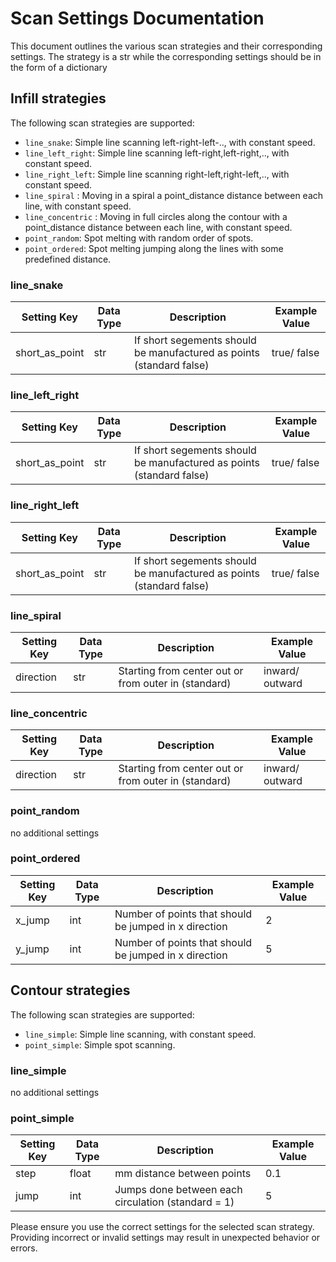 # Scan Settings Documentation

This document outlines the various scan strategies and their corresponding settings.
The strategy is a str while the corresponding settings should be in the form of a dictionary

## Infill strategies
The following scan strategies are supported:
- `line_snake`: Simple line scanning left-right-left-.., with constant speed.
- `line_left_right`: Simple line scanning left-right,left-right,.., with constant speed.
- `line_right_left`: Simple line scanning right-left,right-left,.., with constant speed.
- `line_spiral` : Moving in a spiral a point_distance distance between each line, with constant speed.
- `line_concentric` : Moving in full circles along the contour with a point_distance distance between each line, with constant speed.
- `point_random`: Spot melting with random order of spots.
- `point_ordered`: Spot melting jumping along the lines with some predefined distance.

### line_snake
|  Setting Key   | Data Type | Description                                                          | Example Value   |
|----------------|-----------|----------------------------------------------------------------------|-----------------|
| short_as_point | str       | If short segements should be manufactured as points (standard false) | true/ false     |

### line_left_right
|  Setting Key   | Data Type | Description                                                          | Example Value   |
|----------------|-----------|----------------------------------------------------------------------|-----------------|
| short_as_point | str       | If short segements should be manufactured as points (standard false) | true/ false     |

### line_right_left
|  Setting Key   | Data Type | Description                                                          | Example Value   |
|----------------|-----------|----------------------------------------------------------------------|-----------------|
| short_as_point | str       | If short segements should be manufactured as points (standard false) | true/ false     |

### line_spiral
| Setting Key | Data Type | Description                                         | Example Value   |
|-------------|-----------|-----------------------------------------------------|-----------------|
| direction   | str       | Starting from center out or from outer in (standard)| inward/ outward |

### line_concentric
| Setting Key | Data Type | Description                                         | Example Value   |
|-------------|-----------|-----------------------------------------------------|-----------------|
| direction   | str       | Starting from center out or from outer in (standard)| inward/ outward |

### point_random
no additional settings

### point_ordered
| Setting Key | Data Type | Description                                           | Example Value |
|-------------|-----------|-------------------------------------------------------|---------------|
| x_jump      | int       | Number of points that should be jumped in x direction | 2             |
| y_jump      | int       | Number of points that should be jumped in x direction | 5             |


## Contour strategies
The following scan strategies are supported:
- `line_simple`: Simple line scanning, with constant speed.
- `point_simple`: Simple spot scanning.

### line_simple
no additional settings

### point_simple
| Setting Key | Data Type | Description                                           | Example Value |
|-------------|-----------|-------------------------------------------------------|---------------|
| step        | float     | mm distance between points                            | 0.1           |
| jump        | int       | Jumps done between each circulation (standard = 1)    | 5             |


Please ensure you use the correct settings for the selected scan strategy. Providing incorrect or invalid settings may result in unexpected behavior or errors.
